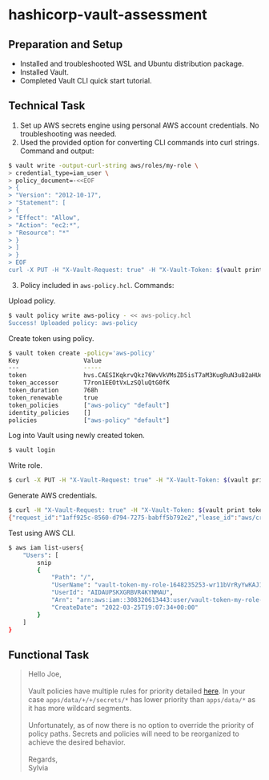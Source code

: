 # hashicorp-vault-assessment

## Preparation and Setup
- Installed and troubleshooted WSL and Ubuntu distribution package.
- Installed Vault.
- Completed Vault CLI quick start tutorial.

## Technical Task
1. Set up AWS secrets engine using personal AWS account credentials. No troubleshooting was needed.
2. Used the provided option for converting CLI commands into curl strings. Command and output:
```bash
$ vault write -output-curl-string aws/roles/my-role \
> credential_type=iam_user \
> policy_document=-<<EOF
> {
> "Version": "2012-10-17",
> "Statement": [
> {
> "Effect": "Allow",
> "Action": "ec2:*",
> "Resource": "*"
> }
> ]
> }
> EOF
curl -X PUT -H "X-Vault-Request: true" -H "X-Vault-Token: $(vault print token)" -d '{"credential_type":"iam_user","policy_document":"{\n\"Version\": \"2012-10-17\",\n\"Statement\": [\n{\n\"Effect\": \"Allow\",\n\"Action\": \"ec2:*\",\n\"Resource\": \"*\"\n}\n]\n}\n"}' http://127.0.0.1:8200/v1/aws/roles/my-role
```
3. Policy included in `aws-policy.hcl`.
Commands:

Upload policy.
```bash
$ vault policy write aws-policy - << aws-policy.hcl
Success! Uploaded policy: aws-policy
```
Create token using policy.
```bash
$ vault token create -policy='aws-policy'
Key                  Value
---                  -----
token                hvs.CAESIKqkrvQkz76WvVkVMsZD5isT7aM3KugRuN3u82aHUeHkGh4KHGh2cy55eUU3bGpONksxN0xqU2xQUVdVd0w3Tzg
token_accessor       T7ron1EEOtVxLzSQluQtG0fK
token_duration       768h
token_renewable      true
token_policies       ["aws-policy" "default"]
identity_policies    []
policies             ["aws-policy" "default"]
```
Log into Vault using newly created token.
```bash
$ vault login
```
Write role.
```bash
$ curl -X PUT -H "X-Vault-Request: true" -H "X-Vault-Token: $(vault print token)" -d '{"credential_type":"iam_user","policy_document":"{\n\"Version\": \"2012-10-17\",\n\"Statement\": [\n{\n\"Effect\": \"Allow\",\n\"Action\": \"ec2:*\",\n\"Resource\": \"*\"\n}\n]\n}\n"}' http://127.0.0.1:8200/v1/aws/roles/my-role
```
Generate AWS credentials.
```bash
$ curl -H "X-Vault-Request: true" -H "X-Vault-Token: $(vault print token)" http://127.0.0.1:8200/v1/aws/creds/my-role
{"request_id":"1aff925c-8560-d794-7275-babff5b792e2","lease_id":"aws/creds/my-role/NBkTu5aE7slLV21Zh3ljrf7Z","renewable":true,"lease_duration":2764800,"data":{"access_key":"######","secret_key":"######","security_token":null},"wrap_info":null,"warnings":null,"auth":null}
```
Test using AWS CLI.
```bash
$ aws iam list-users{
    "Users": [
        snip
        {
            "Path": "/",
            "UserName": "vault-token-my-role-1648235253-wr11bVrRyYwKAJ1L0GsH",
            "UserId": "AIDAUPSKXGRBVR4KYNMAU",
            "Arn": "arn:aws:iam::308320613443:user/vault-token-my-role-1648235253-wr11bVrRyYwKAJ1L0GsH",
            "CreateDate": "2022-03-25T19:07:34+00:00"
        }
    ]
}
```

## Functional Task

>Hello Joe,<br><br>Vault policies have multiple rules for priority detailed [here](https://www.vaultproject.io/docs/concepts/policies#policy-syntax). In your case `apps/data/+/+/secrets/*` has lower priority than `apps/data/*` as it has more wildcard segments.<br><br>Unfortunately, as of now there is no option to override the priority of policy paths. Secrets and policies will need to be reorganized to achieve the desired behavior.<br><br>Regards,<br>Sylvia
